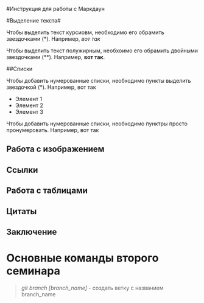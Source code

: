#Инструкция для работы с Маркдаун

#Выделение текста#

Чтобы выделить текст курсиовм, необходимо его обрамить звездочками (*). Например, *вот так*

Чтобы выделить текст полужирным, необхоимо его обрамить двойными звездочками (**). Например, **вот так**.

##Списки

Чтобы добавить нумерованные списки, необходимо пункты выделить звездочкой (*). Например, вот так
* Элемент 1
* Элемент 2
* Элемент 3

Чтобы добавить нумерованные списки, необходимо пунктры просто пронумеровать. Например, вот так

## Работа с изображением

## Ссылки

## Работа с таблицами

## Цитаты

## Заключение

# Основные команды второго семинара

> *git branch [branch_name]* - создать ветку с названием branch_name

